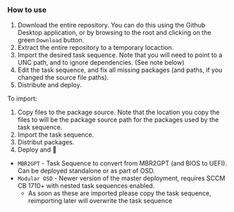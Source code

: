 ### How to use
1. Download the entire repository. You can do this using the Github Desktop application, or by browsing to the root and clicking on the green `Download` button.
2. Extract the entire repository to a temporary locaction.
3. Import the desired task sequence.  Note that you will need to point to a UNC path, and to ignore dependencies. (See note below)
4. Edit the task sequence, and fix all missing packages (and paths, if you changed the source file paths).
5. Distribute and deploy.

To import:
1) Copy files to the package source.  Note that the location you copy the files to will be the package source path for the packages used by the task sequence.
2) Import the task sequence.
3) Distribut packages.
4) Deploy and :beer:


- `MBR2GPT` - Task Sequence to convert from MBR2GPT (and BIOS to UEFI).  Can be deployed standalone or as part of OSD.
- `Modular OSD` - Newer version of the master deployment, requires SCCM CB 1710+ with nested task sequences enabled.
  - As soon as these are imported please copy the task sequence, reimporting later will overwrite the task sequence
